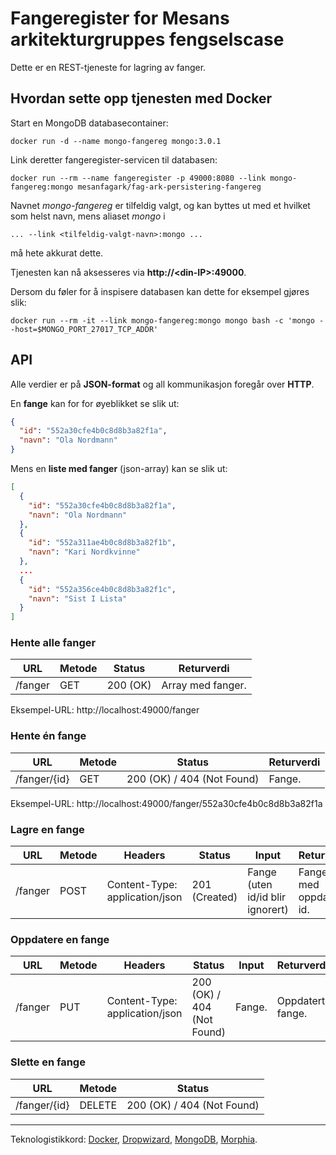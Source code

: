 # Fangeregister for Mesans arkitekturgruppes fengselscase

Dette er en REST-tjeneste for lagring av fanger.

## Hvordan sette opp tjenesten med Docker

Start en MongoDB databasecontainer:

```
docker run -d --name mongo-fangereg mongo:3.0.1
```

Link deretter fangeregister-servicen til databasen:

```
docker run --rm --name fangeregister -p 49000:8080 --link mongo-fangereg:mongo mesanfagark/fag-ark-persistering-fangereg
```

Navnet *mongo-fangereg* er tilfeldig valgt, og kan byttes ut med et hvilket som helst navn, mens aliaset *mongo* i 

```... --link <tilfeldig-valgt-navn>:mongo ...```

må hete akkurat dette. 

Tjenesten kan nå aksesseres via **http://\<din-IP\>:49000**.

Dersom du føler for å inspisere databasen kan dette for eksempel gjøres slik:

```
docker run --rm -it --link mongo-fangereg:mongo mongo bash -c 'mongo --host=$MONGO_PORT_27017_TCP_ADDR'
```

## API

Alle verdier er på **JSON-format** og all kommunikasjon foregår over **HTTP**.

En **fange** kan for for øyeblikket se slik ut:

```json
{
  "id": "552a30cfe4b0c8d8b3a82f1a",
  "navn": "Ola Nordmann"
}
```

Mens en **liste med fanger** (json-array) kan se slik ut:

```json
[
  {
    "id": "552a30cfe4b0c8d8b3a82f1a",
    "navn": "Ola Nordmann"
  },
  {
    "id": "552a311ae4b0c8d8b3a82f1b",
    "navn": "Kari Nordkvinne"
  },
  ...
  {
    "id": "552a356ce4b0c8d8b3a82f1c",
    "navn": "Sist I Lista"
  }
]
```

### Hente alle fanger
URL | Metode | Status | Returverdi
--- | --- | --- | ---
/fanger | GET | 200 (OK) | Array med fanger.

Eksempel-URL: http://localhost:49000/fanger 

### Hente én fange
URL | Metode | Status | Returverdi
--- | --- | --- | ---
/fanger/{id} | GET | 200 (OK) / 404 (Not Found) | Fange.

Eksempel-URL: http://localhost:49000/fanger/552a30cfe4b0c8d8b3a82f1a

### Lagre en fange
URL | Metode | Headers | Status | Input | Returverdi
--- | --- | --- | --- | --- | ---
/fanger | POST | Content-Type: application/json | 201 (Created) | Fange (uten id/id blir ignorert) | Fange med oppdatert id.

### Oppdatere en fange
URL | Metode | Headers | Status | Input | Returverdi
--- | --- | --- | --- | --- | ---
/fanger | PUT | Content-Type: application/json | 200 (OK) / 404 (Not Found) | Fange. | Oppdatert fange.

### Slette en fange
URL | Metode | Status
--- | --- | ---
/fanger/{id} | DELETE  | 200 (OK) / 404 (Not Found) 

---

Teknologistikkord: [Docker](https://www.docker.com/), [Dropwizard](http://dropwizard.io/), [MongoDB](https://www.mongodb.org/), [Morphia](https://github.com/mongodb/morphia).
